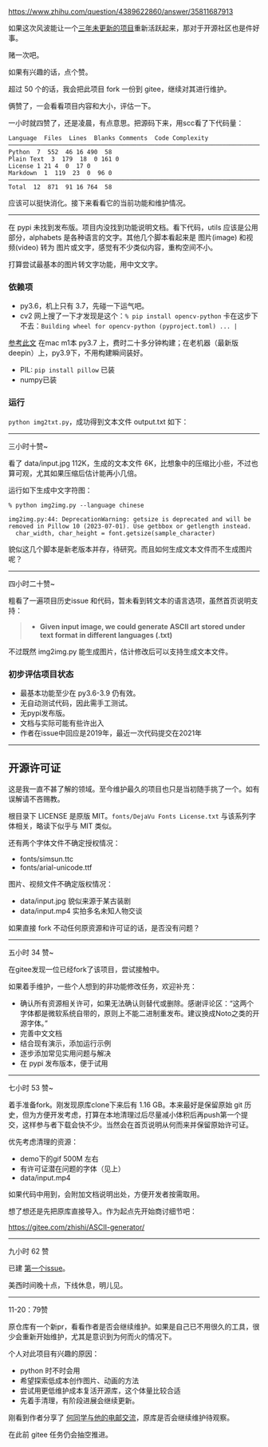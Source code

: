 https://www.zhihu.com/question/4389622860/answer/35811687913

如果这次风波能让一个[三年未更新的项目](https://github.com/vietnh1009/ASCII-generator)重新活跃起来，那对于开源社区也是件好事。

赌一次吧。

如果有兴趣的话，点个赞。

超过 50 个的话，我会把此项目 fork 一份到 gitee，继续对其进行维护。

俩赞了，一会看看项目内容和大小，评估一下。

一小时就四赞了，还是凌晨，有点意思。把源码下来，用scc看了下代码量：

```
Language  Files  Lines  Blanks Comments  Code Complexity
───────────────────────────────────────────────────────────────────────────────
Python  7  552  46 16 490  58
Plain Text  3  179  18  0 161 0
License 1 21 4  0  17 0
Markdown  1  119  23  0  96 0
───────────────────────────────────────────────────────────────────────────────
Total  12  871  91 16 764  58
```

应该可以挺快消化。接下来看看它的当前功能和维护情况。

----

在 pypi 未找到发布版。项目内没找到功能说明文档。看下代码，utils 应该是公用部分，alphabets 是各种语言的文字。其他几个脚本看起来是 图片(image) 和视频(video) 转为 图片或文字，感觉有不少类似内容，重构空间不小。

打算尝试最基本的图片转文字功能，用中文文字。

### 依赖项

- py3.6，机上只有 3.7，先碰一下运气吧。
- cv2 网上搜了一下才发现是这个：`% pip install opencv-python`
卡在这步下不去：`Building wheel for opencv-python (pyproject.toml) ... |`

[参考此文](https://blog.csdn.net/qq_62940532/article/details/130104287) 
在mac m1本 py3.7 上，费时二十多分钟构建；在老机器（最新版deepin）上，py3.9下，不用构建瞬间装好。

- PIL: `pip install pillow` 已装
- numpy已装

### 运行

`python img2txt.py`，成功得到文本文件 output.txt 如下：

----

三小时十赞~

看了 data/input.jpg 112K，生成的文本文件 6K，比想象中的压缩比小些，不过也算可观，尤其如果压缩后估计能再小几倍。

运行如下生成中文字符图：

```
% python img2img.py --language chinese

img2img.py:44: DeprecationWarning: getsize is deprecated and will be removed in Pillow 10 (2023-07-01). Use getbbox or getlength instead.
  char_width, char_height = font.getsize(sample_character)
```

貌似这几个脚本是新老版本并存，待研究。而且如何生成文本文件而不生成图片呢？

----

四小时二十赞~

粗看了一遍项目历史issue 和代码，暂未看到转文本的语言选项，虽然首页说明支持：

> * **Given input image, we could generate ASCII art stored under text format in different languages (.txt)**

不过既然 img2img.py 能生成图片，估计修改后可以支持生成文本文件。

### 初步评估项目状态

- 最基本功能至少在 py3.6-3.9 仍有效。
- 无自动测试代码，因此需手工测试。
- 无pypi发布版。
- 文档与实际可能有些许出入
- 作者在issue中回应是2019年，最近一次代码提交在2021年

----

## 开源许可证

这是我一直不甚了解的领域。至今维护最久的项目也只是当初随手挑了一个。如有误解请不吝赐教。

根目录下 LICENSE 是原版 MIT。`fonts/DejaVu Fonts License.txt` 与该系列字体相关，略读下似乎与 MIT 类似。

还有两个字体文件不确定授权情况：

- fonts/simsun.ttc
- fonts/arial-unicode.ttf

图片、视频文件不确定版权情况：

- data/input.jpg 貌似来源于某古装剧
- data/input.mp4 实拍多名未知人物交谈

如果直接 fork 不动任何原资源和许可证的话，是否没有问题？

----
五小时 34 赞~

在gitee发现一位已经fork了该项目，尝试接触中。

如果着手维护，一些个人想到的非功能修改任务，欢迎补充：

- 确认所有资源相关许可，如果无法确认则替代或删除。感谢评论区：“这两个字体都是微软系统自带的，原则上不能二进制重发布。建议换成Noto之类的开源字体。”
- 完善中文文档
- 结合现有演示，添加运行示例
- 逐步添加常见实用问题与解决
- 在 pypi 发布版本，便于试用

----

七小时 53 赞~

着手准备fork。刚发现原库clone下来后有 1.16 GB。本来最好是保留原始 git 历史，但为方便开发考虑，打算在本地清理过后尽量减小体积后再push第一个提交，这样参与者下载会快不少。当然会在首页说明从何而来并保留原始许可证。

优先考虑清理的资源：

- demo下的gif 500M 左右
- 有许可证潜在问题的字体（见上）
- data/input.mp4

如果代码中用到，会附加文档说明出处，方便开发者按需取用。

想了想还是先把原库直接导入。作为起点先开始商讨细节吧：

https://gitee.com/zhishi/ASCII-generator/

----

九小时 62 赞

已建 [第一个issue](https://gitee.com/zhishi/ASCII-generator/issues/IB5P97)。

美西时间晚十点，下线休息，明儿见。

----

11-20：79赞

原仓库有一个新pr，看看作者是否会继续维护。如果是自己已不用很久的工具，很少会重新开始维护，尤其是意识到为何而火的情况下。

个人对此项目有兴趣的原因：

- python 时不时会用
- 希望探索低成本创作图片、动画的方法
- 尝试用更低维护成本复活开源库，这个体量比较合适
- 先着手清理，有阶段进展会继续更新。

刚看到作者分享了 [何同学与他的电邮交流](https://github.com/vietnh1009/ASCII-generator/issues/23#issuecomment-2488017470)，原库是否会继续维护待观察。

在此前 gitee 任务仍会抽空推进。